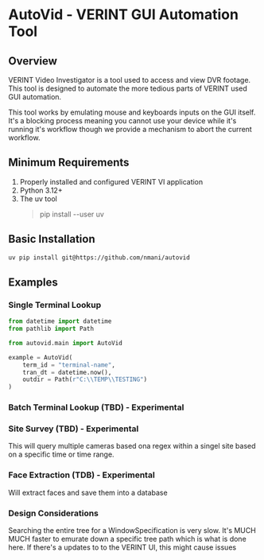 # AutoVid - VERINT GUI Automation Tool

## Overview

VERINT Video Investigator is a tool used to access and view DVR footage. This tool is designed to automate the more tedious parts of VERINT used GUI automation.

This tool works by emulating mouse and keyboards inputs on the GUI itself. It's a blocking process meaning you cannot use your device while it's running it's workflow though we provide a mechanism to abort the current workflow.

## Minimum Requirements
1) Properly installed and configured VERINT VI application
2) Python 3.12+
3) The uv tool
    > pip install --user uv

## Basic Installation

```bash
uv pip install git@https://github.com/nmani/autovid
```

## Examples

### Single Terminal Lookup 

```python
from datetime import datetime
from pathlib import Path

from autovid.main import AutoVid

example = AutoVid(
    term_id = "terminal-name",
    tran_dt = datetime.now(),
    outdir = Path(r"C:\\TEMP\\TESTING")
)
```

### Batch Terminal Lookup (TBD) - Experimental

### Site Survey (TBD) - Experimental

This will query multiple cameras based ona regex within a singel site based on a specific time or time range.

### Face Extraction (TDB) - Experimental

Will extract faces and save them into a database

### Design Considerations

Searching the entire tree for a WindowSpecification is very slow. It's MUCH MUCH faster to emurate down a specific tree path which is what is done here. If there's a updates to to the VERINT UI, this might cause issues 
